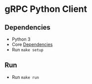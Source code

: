 # gRPC Python Client

## Dependencies

* Python 3
* Core [Dependencies](../../../README.md#dependencies)
* Run `make setup`

## Run

* Run `make run`
